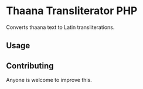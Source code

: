 Thaana Transliterator PHP
============================

Converts thaana text to Latin transliterations.

## Usage
<?php

	$text = Thaana_Transliterator::transliterate("ސަލާމް");

?>

## Contributing
Anyone is welcome to improve this.